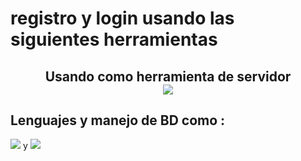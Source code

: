 # registro y login usando las siguientes herramientas
 <h2 align="center">Usando como herramienta de servidor 
 <div align="center"> <img src="https://img.shields.io/badge/Xampp-F37623?style=for-the-badge&logo=xampp&logoColor=white"> </div>
<span></span>

  
 <h2>Lenguajes y manejo de BD como :</h2>
 <img src="https://img.shields.io/badge/PHP-777BB4?style=for-the-badge&logo=php&logoColor=white"> y  <img src="https://img.shields.io/badge/MySQL-00000F?style=for-the-badge&logo=mysql&logoColor=white">

